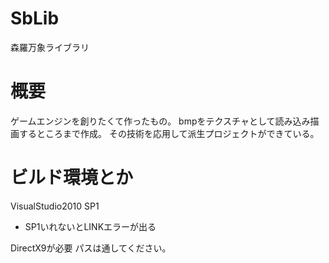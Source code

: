 # SbLib
森羅万象ライブラリ

# 概要
ゲームエンジンを創りたくて作ったもの。
bmpをテクスチャとして読み込み描画するところまで作成。
その技術を応用して派生プロジェクトができている。

# ビルド環境とか
VisualStudio2010 SP1
* SP1いれないとLINKエラーが出る

DirectX9が必要
パスは通してください。
